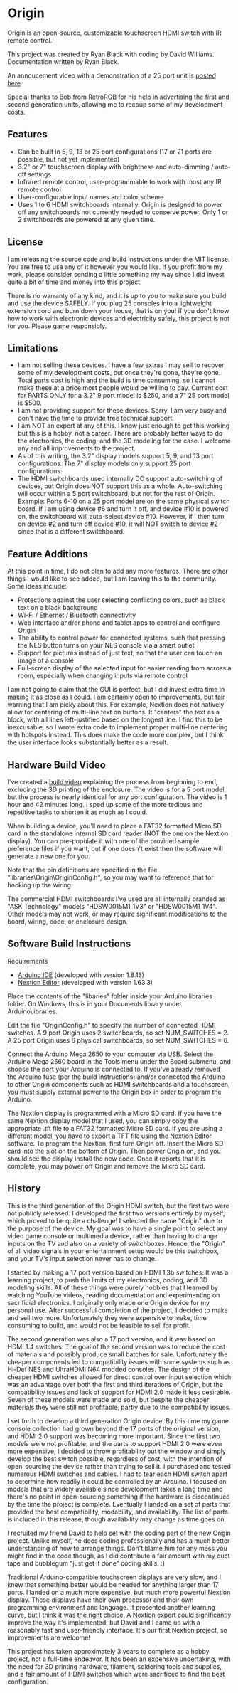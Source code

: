 # Origin

Origin is an open-source, customizable touchscreen HDMI switch with IR remote control.

This project was created by Ryan Black with coding by David Williams.  Documentation written by Ryan Black.

An annoucement video with a demonstration of a 25 port unit is [posted here](https://youtu.be/hIJCa2q1oEo).

Special thanks to Bob from [RetroRGB](https://www.retrorgb.com/) for his help in advertising the first and second generation units, allowing me to recoup some of my development costs.

## Features

* Can be built in 5, 9, 13 or 25 port configurations (17 or 21 ports are possible, but not yet implemented)
* 3.2" or 7" touchscreen display with brightness and auto-dimming / auto-off settings
* Infrared remote control, user-programmable to work with most any IR remote control
* User-configurable input names and color scheme
* Uses 1 to 6 HDMI switchboards internally.  Origin is designed to power off any switchboards not currently needed to conserve power.  Only 1 or 2 switchboards are powered at any given time.

## License

I am releasing the source code and build instructions under the MIT license.  You are free to use any of it however you would like.  If you profit from my work, please consider sending a little something my way since I did invest quite a bit of time and money into this project.

There is no warranty of any kind, and it is up to you to make sure you build and use the device SAFELY.  If you plug 25 consoles into a lightweight extension cord and burn down your house, that is on you!  If you don't know how to work with electronic devices and electricity safely, this project is not for you.  Please game responsibly.

## Limitations

* I am not selling these devices.  I have a few extras I may sell to recover some of my development costs, but once they're gone, they're gone.  Total parts cost is high and the build is time consuming, so I cannot make these at a price most people would be willing to pay.  Current cost for PARTS ONLY for a 3.2" 9 port model is $250, and a 7" 25 port model is $500.
* I am not providing support for these devices.  Sorry, I am very busy and don't have the time to provide free technical support.
* I am NOT an expert at any of this.  I know just enough to get this working but this is a hobby, not a career.  There are probably better ways to do the electronics, the coding, and the 3D modeling for the case.  I welcome any and all improvements to the project.
* As of this writing, the 3.2" display models support 5, 9, and 13 port configurations.  The 7" display models only support 25 port configurations.
* The HDMI switchboards used internally DO support auto-switching of devices, but Origin does NOT support this as a whole.  Auto-switching will occur within a 5 port switchboard, but not for the rest of Origin.  Example: Ports 6-10 on a 25 port model are on the same physical switch board.  If I am using device #6 and turn it off, and device #10 is powered on, the switchboard will auto-select device #10.  However, if I then turn on device #2 and turn off device #10, it will NOT switch to device #2 since that is a different switchboard.

## Feature Additions

At this point in time, I do not plan to add any more features.  There are other things I would like to see added, but I am leaving this to the community.  Some ideas include:
* Protections against the user selecting conflicting colors, such as black text on a black background
* Wi-Fi / Ethernet / Bluetooth connectivity
* Web interface and/or phone and tablet apps to control and configure Origin
* The ability to control power for connected systems, such that pressing the NES button turns on your NES console via a smart outlet
* Support for pictures instead of just text, so that the user can touch an image of a console
* Full-screen display of the selected input for easier reading from across a room, especially when changing inputs via remote control

I am not going to claim that the GUI is perfect, but I did invest extra time in making it as close as I could.  I am certainly open to improvements, but fair warning that I am picky about this.  For example, Nextion does not natively allow for centering of multi-line text on buttons.  It "centers" the text as a block, with all lines left-justified based on the longest line.  I find this to be inexcusable, so I wrote extra code to implement proper multi-line centering with hotspots instead.  This does make the code more complex, but I think the user interface looks substantially better as a result.

## Hardware Build Video

I've created a [build video](https://youtu.be/xENX4zxrqHY) explaining the process from beginning to end, excluding the 3D printing of the enclosure.  The video is for a 5 port model, but the process is nearly identical for any port configuration.  The video is 1 hour and 42 minutes long.  I sped up some of the more tedious and repetitive tasks to shorten it as much as I could.

When building a device, you'll need to place a FAT32 formatted Micro SD card in the standalone internal SD card reader (NOT the one on the Nextion display).  You can pre-populate it with one of the provided sample preference files if you want, but if one doesn't exist then the software will generate a new one for you.

Note that the pin definitions are specified in the file "libraries\Origin\OriginConfig.h", so you may want to reference that for hooking up the wiring.

The commercial HDMI switchboards I've used are all internally branded as "ASK Technology" models "HDSW0015M1_1V3" or "HDSW0015M1_1V4".  Other models may not work, or may require significant modifications to the board, wiring, code, or enclosure design.

## Software Build Instructions

Requirements
* [Arduino IDE](https://www.arduino.cc/en/software) (developed with version 1.8.13)
* [Nextion Editor](https://nextion.tech/nextion-editor/) (developed with version 1.63.3)

Place the contents of the "libaries" folder inside your Arduino libraries folder.  On Windows, this is in your Documents library under Arduino\libraries.

Edit the file "OriginConfig.h" to specify the number of connected HDMI switches.  A 9 port Origin uses 2 switchboards, so set NUM_SWITCHES = 2.  A 25 port Origin uses 6 physical switchboards, so set NUM_SWITCHES = 6.

Connect the Arduino Mega 2650 to your computer via USB.  Select the Arduino Mega 2560 board in the Tools menu under the Board submenu, and choose the port your Arduino is connected to.  If you've already removed the Arduino fuse (per the build instructions) and/or connected the Arduino to other Origin components such as HDMI switchboards and a touchscreen, you must supply external power to the Origin box in order to program the Arduino.

The Nextion display is programmed with a Micro SD card.  If you have the same Nextion display model that I used, you can simply copy the appropriate .tft file to a FAT32 formatted Micro SD card.  If you are using a different model, you have to export a TFT file using the Nextion Editor software.  To program the Nextion, first turn Origin off.  Insert the Micro SD card into the slot on the bottom of Origin.  Then power Origin on, and you should see the display install the new code.  Once it reports that it is complete, you may power off Origin and remove the Micro SD card.

## History

This is the third generation of the Origin HDMI switch, but the first two were not publicly released.  I developed the first two versions entirely by myself, which proved to be quite a challenge!  I selected the name "Origin" due to the purpose of the device.  My goal was to have a single point to select any video game console or multimedia device, rather than having to change inputs on the TV and also on a variety of switchboxes.  Hence, the "Origin" of all video signals in your entertainment setup would be this switchbox, and your TV's input selection never has to change.

I started by making a 17 port version based on HDMI 1.3b switches.  It was a learning project, to push the limits of my electronics, coding, and 3D modeling skills.  All of these things were purely hobbies that I learned by watching YouTube videos, reading documentation and experimenting on sacrificial electronics.  I originally only made one Origin device for my personal use.  After successful completion of the project, I decided to make and sell two more.  Unfortunately they were expensive to make, time consuming to build, and would not be feasible to sell for profit.

The second generation was also a 17 port version, and it was based on HDMI 1.4 switches.  The goal of the second version was to reduce the cost of materials and possibly produce small batches for sale.  Unfortunately the cheaper components led to compatibility issues with some systems such as Hi-Def NES and UltraHDMI N64 modded consoles.  The design of the cheaper HDMI switches allowed for direct control over input selection which was an advantage over both the first and third iterations of Origin, but the compatibility issues and lack of support for HDMI 2.0 made it less desirable.  Seven of these models were made and sold, but despite the cheaper materials they were still not profitable, partly due to the compatibility issues.

I set forth to develop a third generation Origin device.  By this time my game console collection had grown beyond the 17 ports of the original version, and HDMI 2.0 support was becoming more important.  Since the first two models were not profitable, and the parts to support HDMI 2.0 were even more expensive, I decided to throw profitability out the window and simply develop the best switch possible, regardless of cost, with the intention of open-sourcing the device rather than trying to sell it.  I purchased and tested numerous HDMI switches and cables.  I had to tear each HDMI switch apart to determine how readily it could be controlled by an Arduino.  I focused on models that are widely available since development takes a long time and there's no point in open-sourcing something if the hardware is discontinued by the time the project is complete.  Eventually I landed on a set of parts that provided the best compatibility, modability, and availability.  The list of parts is included in this release, though availability may change as time goes on.

I recruited my friend David to help set with the coding part of the new Origin project.  Unlike myself, he does coding professionally and has a much better understanding of how to arrange things.  Don't blame him for any mess you might find in the code though, as I did contribute a fair amount with my duct tape and bubblegum "just get it done" coding skills.  :)

Traditional Arduino-compatible touchscreen displays are very slow, and I knew that something better would be needed for anything larger than 17 ports.  I landed on a much more expensive, but much more powerful Nextion display.  These displays have their own processor and their own programming environment and language.  It presented another learning curve, but I think it was the right choice.  A Nextion expert could significantly improve the way it's implemented, but David and I came up with a reasonably fast and user-friendly interface.  It's our first Nextion project, so improvements are welcome!

This project has taken approximately 3 years to complete as a hobby project, not a full-time endeavor.  It has been an expensive undertaking, with the need for 3D printing hardware, filament, soldering tools and supplies, and a fair amount of HDMI switches which were sacrificed to find the best configuration.

